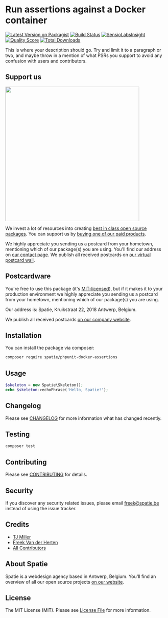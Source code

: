 # Run assertions against a Docker container

[![Latest Version on Packagist](https://img.shields.io/packagist/v/spatie/phpunit-docker-assertions.svg?style=flat-square)](https://packagist.org/packages/spatie/phpunit-docker-assertions)
[![Build Status](https://img.shields.io/travis/spatie/phpunit-docker-assertions/master.svg?style=flat-square)](https://travis-ci.org/spatie/phpunit-docker-assertions)
[![SensioLabsInsight](https://img.shields.io/sensiolabs/i/xxxxxxxxx.svg?style=flat-square)](https://insight.sensiolabs.com/projects/xxxxxxxxx)
[![Quality Score](https://img.shields.io/scrutinizer/g/spatie/phpunit-docker-assertions.svg?style=flat-square)](https://scrutinizer-ci.com/g/spatie/phpunit-docker-assertions)
[![Total Downloads](https://img.shields.io/packagist/dt/spatie/phpunit-docker-assertions.svg?style=flat-square)](https://packagist.org/packages/spatie/phpunit-docker-assertions)

This is where your description should go. Try and limit it to a paragraph or two, and maybe throw in a mention of what PSRs you support to avoid any confusion with users and contributors.

## Support us

[<img src="https://github-ads.s3.eu-central-1.amazonaws.com/phpunit-docker-assertions.jpg?t=1" width="419px" />](https://spatie.be/github-ad-click/phpunit-docker-assertions)

We invest a lot of resources into creating [best in class open source packages](https://spatie.be/open-source). You can support us by [buying one of our paid products](https://spatie.be/open-source/support-us).

We highly appreciate you sending us a postcard from your hometown, mentioning which of our package(s) you are using. You'll find our address on [our contact page](https://spatie.be/about-us). We publish all received postcards on [our virtual postcard wall](https://spatie.be/open-source/postcards).

## Postcardware

You're free to use this package (it's [MIT-licensed](LICENSE.md)), but if it makes it to your production environment we highly appreciate you sending us a postcard from your hometown, mentioning which of our package(s) you are using.

Our address is: Spatie, Kruikstraat 22, 2018 Antwerp, Belgium.

We publish all received postcards [on our company website](https://spatie.be/en/opensource/postcards).

## Installation

You can install the package via composer:

```bash
composer require spatie/phpunit-docker-assertions
```

## Usage

``` php
$skeleton = new Spatie\Skeleton();
echo $skeleton->echoPhrase('Hello, Spatie!');
```

## Changelog

Please see [CHANGELOG](CHANGELOG.md) for more information what has changed recently.

## Testing

``` bash
composer test
```

## Contributing

Please see [CONTRIBUTING](CONTRIBUTING.md) for details.

## Security

If you discover any security related issues, please email freek@spatie.be instead of using the issue tracker.

## Credits

- [TJ Miller](https://github.com/Sixlive)
- [Freek Van der Herten](https://github.com/freekmurze)
- [All Contributors](../../contributors)

## About Spatie

Spatie is a webdesign agency based in Antwerp, Belgium. You'll find an overview of all our open source projects [on our website](https://spatie.be/opensource).

## License

The MIT License (MIT). Please see [License File](LICENSE.md) for more information.
